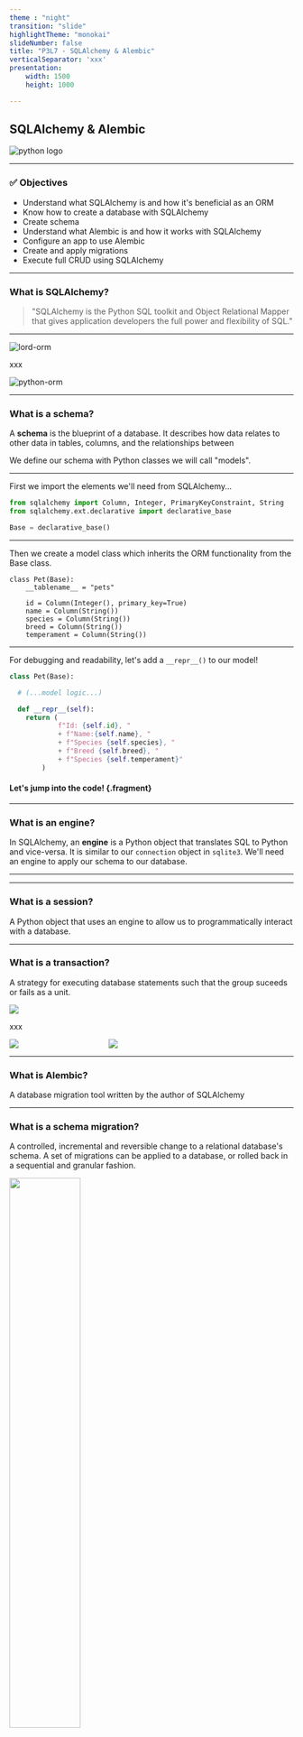 ```yaml
---
theme : "night"
transition: "slide"
highlightTheme: "monokai"
slideNumber: false
title: "P3L7 - SQLAlchemy & Alembic"
verticalSeparator: 'xxx'
presentation:
    width: 1500
    height: 1000

---
```


<h2>SQLAlchemy & Alembic</h2>
<img alt="python logo" src="./python-logo-only.png"/>

---

<h3><strong> ✅ Objectives </strong></h3>

* Understand what SQLAlchemy is and how it's beneficial as an ORM
* Know how to create a database with SQLAlchemy
* Create schema
* Understand what Alembic is and how it works with SQLAlchemy
* Configure an app to use Alembic
* Create and apply migrations
* Execute full CRUD using SQLAlchemy

---

### What is SQLAlchemy?

> "SQLAlchemy is the Python SQL  toolkit and Object Relational Mapper that gives application developers the full power and flexibility of SQL."


---

![lord-orm](./Lord_Orm.webp)

xxx

![python-orm](./orm-python-db-overview.png)

---


### What is a **schema**?

A **schema** is the blueprint of a database. It describes how data relates to other data in tables, columns, and the relationships between

We define our schema with Python classes we will call "models".

---

First we import the elements we'll need from SQLAlchemy...

```python
from sqlalchemy import Column, Integer, PrimaryKeyConstraint, String
from sqlalchemy.ext.declarative import declarative_base

Base = declarative_base()
```

---

Then we create a model class which inherits the ORM functionality from the Base class.

```python[1|2|4|5-8]
class Pet(Base):
    __tablename__ = "pets"

    id = Column(Integer(), primary_key=True)
    name = Column(String())
    species = Column(String())
    breed = Column(String())
    temperament = Column(String())
```

---

For debugging and readability, let's add a `__repr__()` to our model!

```python
class Pet(Base):

  # (...model logic...)

  def __repr__(self):
    return (
            f"Id: {self.id}, "
            + f"Name:{self.name}, "
            + f"Species {self.species}, "
            + f"Breed {self.breed}, "
            + f"Species {self.temperament}"
        )

```
#### Let's jump into the code! {.fragment}

---

### What is an **engine**?

In SQLAlchemy, an **engine** is a Python object that translates SQL to Python and vice-versa.
It is similar to our `connection` object in `sqlite3`.
We'll need an engine to apply our schema to our database.

---



---

### What is a **session**?

A Python object that uses an engine to allow us to programmatically interact with a database.

---


<section data-background-color="mistyrose">
  <h3>What is a <strong>transaction</strong>?</h3>
  <p>A strategy for executing database statements such that the group suceeds or fails as a unit.</p>
  <img src="./sql-server-transaction1.png" />
</section>

xxx

<section data-background-color="mistyrose">
  <div style="display: flex;">
    <div style="width: 35%">
      <img src="./illustration-of-the-transactions-in-sql-server_grey.png" />
    </div>
    <div style="width: 65%">
      <img src="./t-sql-transactions-acid.png" />
    </div>
  </div>
</section>

---

### What is **Alembic**?

A database migration tool written by the author of SQLAlchemy

---

<section data-background-color="mistyrose">
  <h3>What is a schema migration?</h3>
  <p>A controlled, incremental and reversible change to a relational database's schema.  A set of migrations can be applied to a database, or rolled back in a sequential and granular fashion.
  </p>
  <img style="width: 50%" src="./2382-modifying-db-diagram.png" />
</section>

---

![migration-diagram](./intro-db-migrations.png)




